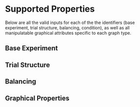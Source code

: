 # Supported Properties

Below are all the valid inputs for each of the the identifiers (base experiment, trial structure, balancing, condition), as well as all manipulatable graphical attributes specific to each graph type. 

## Base Experiment

## Trial Structure

## Balancing

## Graphical Properties

